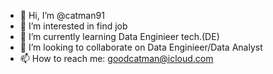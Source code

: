 - 👋 Hi, I’m @catman91
- 👀 I’m interested in find job
- 🌱 I’m currently learning Data Enginieer tech.(DE)
- 💞️ I’m looking to collaborate on Data Enginieer/Data Analyst
- 📫 How to reach me: goodcatman@icloud.com

<!---
catman91/catman91 is a ✨ special ✨ repository because its `README.md` (this file) appears on your GitHub profile.
You can click the Preview link to take a look at your changes.
--->
